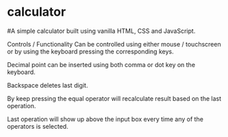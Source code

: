 # calculator

#A simple calculator built using vanilla HTML, CSS and JavaScript.

Controls / Functionality
Can be controlled using either mouse / touchscreen or by using the keyboard pressing the corresponding keys.

Decimal point can be inserted using both comma or dot key on the keyboard.

Backspace deletes last digit.

By keep pressing the equal operator will recalculate result based on the last operation.

Last operation will show up above the input box every time any of the operators is selected.
